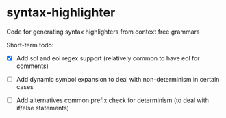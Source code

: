 # syntax-highlighter
Code for generating syntax highlighters from context free grammars

<!-- Reference to the semantic tokenizer: https://github.com/usethesource/rascal-language-servers/blob/52eb86d1b7c83a131816d3e6c9484fee80fe48e2/rascal-lsp/src/main/java/org/rascalmpl/vscode/lsp/util/SemanticTokenizer.java -->

Short-term todo:
- [x] Add sol and eol regex support (relatively common to have eol for comments)
- [ ] Add dynamic symbol expansion to deal with non-determinism in certain cases
- [ ] Add alternatives common prefix check for determinism (to deal with if/else statements)

